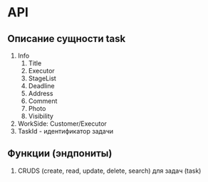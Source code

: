 # API

## Описание сущности task

1. Info
   1. Title
   2. Executor
   2. StageList
   3. Deadline
   4. Address
   5. Comment
   6. Photo
   4. Visibility
2. WorkSide: Customer/Executor
4. TaskId - идентификатор задачи

## Функции (эндпониты)

1. CRUDS (create, read, update, delete, search) для задач (task)

